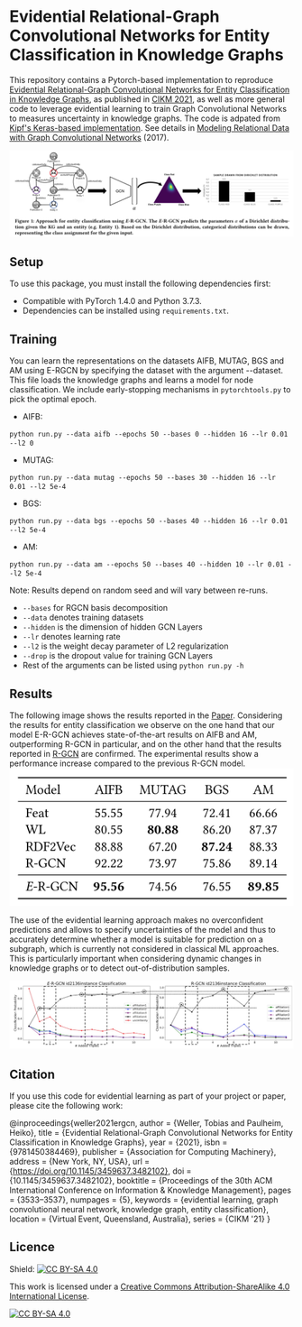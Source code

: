 # Evidential Relational-Graph Convolutional Networks for Entity Classification in Knowledge Graphs
This repository contains a Pytorch-based implementation to reproduce [Evidential Relational-Graph Convolutional Networks for Entity Classification in Knowledge Graphs](#link.pdf), as published in [CIKM 2021](https://www.cikm2021.org/), as well as more general code to leverage evidential learning to train Graph Convolutional Networks to measures uncertainty in knowledge graphs.
The code is adpated from [Kipf's Keras-based implementation](https://github.com/tkipf/relational-gcn). See details in [Modeling Relational Data with Graph Convolutional Networks](https://arxiv.org/abs/1703.06103) (2017).


![Overview of the E-R-GCN Pipeline](https://github.com/TobiWeller/E-R-GCN/blob/main/assets/overview.png?raw=true)


## Setup
To use this package, you must install the following dependencies first: 
- Compatible with PyTorch 1.4.0 and Python 3.7.3.
- Dependencies can be installed using `requirements.txt`.

## Training
You can learn the representations on the datasets AIFB, MUTAG, BGS and AM using E-RGCN by specifying the dataset with the argument --dataset. This file loads the knowledge graphs and learns a model for node classification.
We include early-stopping  mechanisms in `pytorchtools.py` to pick the optimal epoch.


- AIFB: 
```shell
python run.py --data aifb --epochs 50 --bases 0 --hidden 16 --lr 0.01 --l2 0
```

- MUTAG: 
```shell
python run.py --data mutag --epochs 50 --bases 30 --hidden 16 --lr 0.01 --l2 5e-4
```

- BGS: 
```shell
python run.py --data bgs --epochs 50 --bases 40 --hidden 16 --lr 0.01 --l2 5e-4
```
- AM:
```
python run.py --data am --epochs 50 --bases 40 --hidden 10 --lr 0.01 --l2 5e-4
```
Note: Results depend on random seed and will vary between re-runs.
* `--bases` for RGCN basis decomposition
* `--data` denotes training datasets
* `--hidden` is the dimension of hidden GCN Layers
* `--lr` denotes learning rate
* `--l2` is the weight decay parameter of L2 regularization
* `--drop` is the dropout value for training GCN Layers
* Rest of the arguments can be listed using `python run.py -h`



## Results
The following image shows the results reported in the [Paper](#link.pdf). Considering the results for entity classification we observe on the one hand that our model E-R-GCN achieves state-of-the-art results on AIFB and AM, outperforming R-GCN in particular, and on the other hand that the results reported in [R-GCN](https://github.com/tkipf/relational-gcn) are confirmed. The experimental results show a performance increase compared to the previous R-GCN model.
![Results of E-R-GCN for node classification in KG](https://github.com/TobiWeller/E-R-GCN/blob/main/assets/results.png?raw=true)



The use of the evidential learning approach makes no overconfident predictions and allows to specify uncertainties of the model and thus to accurately determine whether a model is suitable for prediction on a subgraph, which is currently not considered in classical ML approaches. This is particularly important when considering dynamic changes in knowledge graphs or to detect out-of-distribution samples.


![Uncertainty predictions of E-R-GCN and R-GCN with increasing number of triples](https://github.com/TobiWeller/E-R-GCN/blob/main/assets/robust.png?raw=true)



## Citation
If you use this code for evidential learning as part of your project or paper, please cite the following work:  

@inproceedings{weller2021ergcn,
    author = {Weller, Tobias and Paulheim, Heiko},
    title = {Evidential Relational-Graph Convolutional Networks for Entity Classification in Knowledge Graphs},
    year = {2021},
    isbn = {9781450384469},
    publisher = {Association for Computing Machinery},
    address = {New York, NY, USA},
    url = {https://doi.org/10.1145/3459637.3482102},
    doi = {10.1145/3459637.3482102},
    booktitle = {Proceedings of the 30th ACM International Conference on Information &amp; Knowledge Management},
    pages = {3533–3537},
    numpages = {5},
    keywords = {evidential learning, graph convolutional neural network, knowledge graph, entity classification},
    location = {Virtual Event, Queensland, Australia},
    series = {CIKM '21}
}
    

## Licence
Shield: [![CC BY-SA 4.0][cc-by-sa-shield]][cc-by-sa]

This work is licensed under a
[Creative Commons Attribution-ShareAlike 4.0 International License][cc-by-sa].

[![CC BY-SA 4.0][cc-by-sa-image]][cc-by-sa]

[cc-by-sa]: http://creativecommons.org/licenses/by-sa/4.0/
[cc-by-sa-image]: https://licensebuttons.net/l/by-sa/4.0/88x31.png
[cc-by-sa-shield]: https://img.shields.io/badge/License-CC%20BY--SA%204.0-lightgrey.svg
